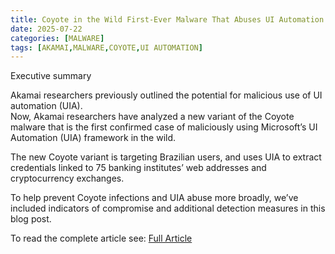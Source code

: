 ```yaml
---
title: Coyote in the Wild First-Ever Malware That Abuses UI Automation
date: 2025-07-22
categories: [MALWARE]
tags: [AKAMAI,MALWARE,COYOTE,UI AUTOMATION]
---
```


Executive summary

Akamai researchers previously outlined the potential for malicious use of UI automation (UIA).  
Now, Akamai researchers have analyzed a new variant of the Coyote malware that is the first confirmed case of maliciously using Microsoft’s UI Automation (UIA) framework in the wild.

The new Coyote variant is targeting Brazilian users, and uses UIA to extract credentials linked to 75 banking institutes’ web addresses and cryptocurrency exchanges.

To help prevent Coyote infections and UIA abuse more broadly, we’ve included indicators of compromise and additional detection measures in this blog post.

To read the complete article see:
[Full Article](https://www.akamai.com/blog/security-research/2025/jul/active-exploitation-coyote-malware-first-ui-automation-abuse-in-the-wild) 